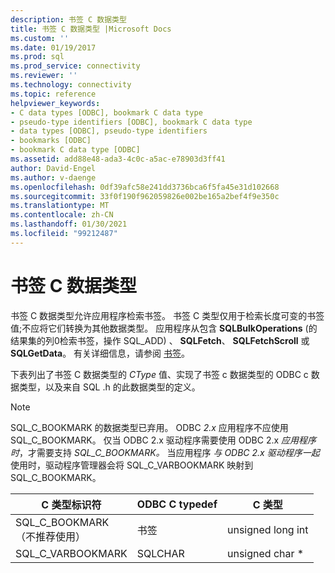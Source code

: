 ```yaml
---
description: 书签 C 数据类型
title: 书签 C 数据类型 |Microsoft Docs
ms.custom: ''
ms.date: 01/19/2017
ms.prod: sql
ms.prod_service: connectivity
ms.reviewer: ''
ms.technology: connectivity
ms.topic: reference
helpviewer_keywords:
- C data types [ODBC], bookmark C data type
- pseudo-type identifiers [ODBC], bookmark C data type
- data types [ODBC], pseudo-type identifiers
- bookmarks [ODBC]
- bookmark C data type [ODBC]
ms.assetid: add88e48-ada3-4c0c-a5ac-e78903d3ff41
author: David-Engel
ms.author: v-daenge
ms.openlocfilehash: 0df39afc58e241dd3736bca6f5fa45e31d102668
ms.sourcegitcommit: 33f0f190f962059826e002be165a2bef4f9e350c
ms.translationtype: MT
ms.contentlocale: zh-CN
ms.lasthandoff: 01/30/2021
ms.locfileid: "99212487"
---
```

# <a name="bookmark-c-data-type"></a>书签 C 数据类型
书签 C 数据类型允许应用程序检索书签。 书签 C 类型仅用于检索长度可变的书签值;不应将它们转换为其他数据类型。 应用程序从包含 **SQLBulkOperations** (的结果集的列0检索书签，操作 SQL_ADD) 、 **SQLFetch**、 **SQLFetchScroll** 或 **SQLGetData**。 有关详细信息，请参阅 [书签](../../../odbc/reference/develop-app/bookmarks-odbc.md)。  
  
 下表列出了书签 C 数据类型的 *CType* 值、实现了书签 c 数据类型的 ODBC c 数据类型，以及来自 SQL .h 的此数据类型的定义。  
  
> [!NOTE]
>  SQL_C_BOOKMARK 的数据类型已弃用。 ODBC *2.x* 应用程序不应使用 SQL_C_BOOKMARK。 仅当 ODBC 2.x 驱动程序需要使用 ODBC 2.x *应用程序时*，才需要支持 *SQL_C_BOOKMARK。* 当应用程序 *与 ODBC 2.x 驱动程序一起* 使用时，驱动程序管理器会将 SQL_C_VARBOOKMARK 映射到 SQL_C_BOOKMARK。  
  
|C 类型标识符|ODBC C typedef|C 类型|  
|-----------------------|--------------------|------------|  
|SQL_C_BOOKMARK<br />（不推荐使用）|书签|unsigned long int|  
|SQL_C_VARBOOKMARK|SQLCHAR|unsigned char *|
